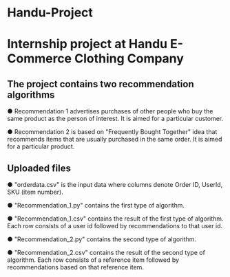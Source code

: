 # Handu-Project
# Internship project at Handu E-Commerce Clothing Company

## The project contains two recommendation algorithms

● Recommendation 1 advertises purchases of other people who buy the same product as the person of interest.
    It is aimed for a particular customer.

● Recommendation 2 is based on "Frequently Bought Together" idea that recommends items that are usually purchased in the same order.
    It is aimed for a particular product.
    
## Uploaded files

● "orderdata.csv" is the input data where columns denote Order ID, UserId, SKU (item number).

● "Recommendation_1.py" contains the first type of algorithm.

● "Recommendation_1.csv" contains the result of the first type of algorithm. Each row consists of a user id followed by recommendations to that user id.

● "Recommendation_2.py" contains the second type of algorithm.

● "Recommendation_2.csv" contains the result of the second type of algorithm. Each row consists of a reference item followed by recommendations based on that reference item.
    

